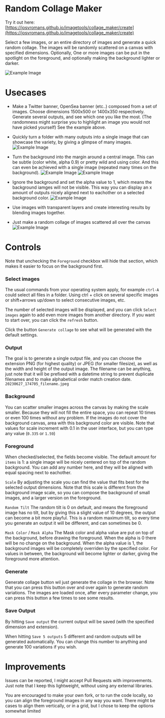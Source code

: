 Random Collage Maker
================

Try it out here: [https://josvromans.github.io/imagetools/collage_maker/create](https://josvromans.github.io/imagetools/collage_maker/create)

Select a few images, or an entire directory of images and generate a quick random collage.
The images will be randomly scattered on a canvas with specified dimensions.
Optionally, One or more images can be put in the spotlight on the foreground, and optionally making the background lighter or darker.

![Example Image](astrattas_1500x500.jpeg)

# Usecases

- Make a Twitter banner, OpenSea banner (etc..) composed from a set of images. Choose dimensions 1500x500 or 1400x350 respectively. Generate several outputs, and see which one you like the most. (The randomness might surprise you to highlight an image you would not have picked yourself)
See the example above.

- Quickly turn a folder with many outputs into a single image that can showcase the variety, by giving a glimpse of many images.
![Example Image](attraction.jpeg)

- Turn the background into the margin around a central image. This can be subtle (color white, alpha 0.9) or pretty wild and using color. And this can even be achieved with a single image (repeated many times on the background).
![Example Image](bw_with_red_bg.jpeg)
![Example Image](plots.jpeg)

- Ignore the background and set the alpha value to 1, which means the background iamges will not be visible.
This way you can display an x amount of outputs nicely aligned next to eachother on a selected background color.
![Example Image](layers.jpeg)

- Use images with transparent layers and create interesting results by blending images together.

- Just make a random collage of images scattered all over the canvas
![Example Image](vacation_photos.jpeg)


# Controls
Note that unchecking the `Foreground` checkbox will hide that section, which makes it easier to focus on the background first.

### Select images
The usual commands from your operating system apply, for example `ctrl-A` could select all files in a folder.
Using ctrl + click on several specific images or shift+arrows up/down to select consecutive images, etc.

The number of selected images will be displayed, and you can click `Select images` again to add even more images from another directory.
If you want to start over, you can click the `refresh` button.

Click the button `Generate collage` to see what will be generated with the default settings.

### Output 
The goal is to generate a single output file, and you can choose the extension PNG (for highest quality) or JPEG (for smaller filesize), as well as the width and height of the output image. 
The filename can be anything, just note that it will be prefixed with a datetime string to prevent duplicate filenames and to make alphabetical order match creation date. `20230627_174705_filename.jpeg`

### Background
You can scatter smaller images across the canvas by making the scale smaller. 
Because they will not fill the entire space, you can repeat 10 times or even 100 times without any problem.
If the images do not cover the background canvas, area with this background color are visible.
Note that values for scale increment with 0.1 in the user interface, but you can type any value (`0.335` or `1.59`)

### Foreground 
When checked/selected, the fields become visible. The default amount for `items` is 1: a single image will be nicely centered on top of the random background. 
You can add any number here, and they will be aligned with equal spacing next to eachother.

`Scale` By adjusting the scale you can find the value that fits best for the selected output dimensions. Note that this scale is different from the background image scale, so you can compose the background of small images, and a larger version on the foreground.

`Random Tilt` The random tilt is 0 on default, and means the foreground image has no tilt, but by giving this a slight value of 10 degrees, the output can become a bit more playful. 
This is a random maximum tilt, so every time you generate an output it will be different, and can sometimes be 0.

`Mask Color` / `Mask Alpha` The Mask color and alpha value are put on top of the background, before drawing the foreground. 
When the alpha is 0 there will be no change on the background. When the alpha value is 1, the background images will be completely overriden by the specified color. 
For values in between, the background will become lighter or darker, giving the foreground more attention.


### Generate
Generate collage button wil just generate the collage in the browser. Note that you can press this button over and over again to generate random variations.
The images are loaded once, after every parameter change, you can press this button a few times to see some results.


### Save Output
By hitting `Save output` the current output will be saved (with the specified dimension and extension).

When hitting `Save 5 outputs` 5 different and random outputs will be generated automatically. You can change this number to anything and generate 100 variations if you wish.


# Improvements
Issues can be reported, I might accept Pull Requests with improvements. Just note that I keep this lightweight, without using any external libraries.

You are encouraged to make your own fork, or to run the code locally, so you can align the foreground images in any way you want. There might be cases to align them vertically, or in a grid, but I chose to keep the options somewhat limited 
